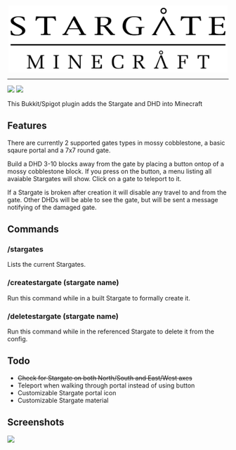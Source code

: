 <p align="center"><img align="center" src="res/StargateMinecraft.png" width=500><p>
  
---

<a href="https://spigotmc.org"><img src="https://img.shields.io/badge/Minecraft-1.13.2-orange.svg"/></a> <a class="badge-align" href="https://www.codacy.com/app/Glarity/Stargate?utm_source=github.com&amp;utm_medium=referral&amp;utm_content=Glarity/Stargate&amp;utm_campaign=Badge_Grade"><img src="https://api.codacy.com/project/badge/Grade/7613709496404781ad51f1cfacb70a12"/></a>

This Bukkit/Spigot plugin adds the Stargate and DHD into Minecraft

## Features

There are currently 2 supported gates types in mossy cobblestone, a basic sqaure portal and a 7x7 round gate.

Build a DHD 3-10 blocks away from the gate by placing a button ontop of a mossy cobblestone block. If you press on the button, a menu listing all avaiable Stargates will show. Click on a gate to teleport to it.

If a Stargate is broken after creation it will disable any travel to and from the gate. Other DHDs will be able to see the gate, but will be sent a message notifying of the damaged gate.

## Commands

### /stargates

Lists the current Stargates.

### /createstargate (stargate name)

Run this command while in a built Stargate to formally create it.

### /deletestargate (stargate name)

Run this command while in the referenced Stargate to delete it from the config.

## Todo

*  ~~Check for Stargate on both North/South and East/West axes~~
*  Teleport when walking through portal instead of using button
*  Customizable Stargate portal icon
*  Customizable Stargate material
  
## Screenshots

<img src="res/Screenshot.png" width=600>
